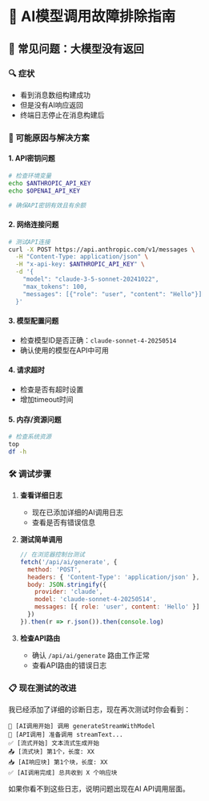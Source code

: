 # 🔧 AI模型调用故障排除指南

## 🚨 常见问题：大模型没有返回

### 🔍 症状
- 看到消息数组构建成功
- 但是没有AI响应返回
- 终端日志停止在消息构建后

### 📝 可能原因与解决方案

#### 1. **API密钥问题**
```bash
# 检查环境变量
echo $ANTHROPIC_API_KEY
echo $OPENAI_API_KEY

# 确保API密钥有效且有余额
```

#### 2. **网络连接问题**
```bash
# 测试API连接
curl -X POST https://api.anthropic.com/v1/messages \
  -H "Content-Type: application/json" \
  -H "x-api-key: $ANTHROPIC_API_KEY" \
  -d '{
    "model": "claude-3-5-sonnet-20241022",
    "max_tokens": 100,
    "messages": [{"role": "user", "content": "Hello"}]
  }'
```

#### 3. **模型配置问题**
- 检查模型ID是否正确：`claude-sonnet-4-20250514`
- 确认使用的模型在API中可用

#### 4. **请求超时**
- 检查是否有超时设置
- 增加timeout时间

#### 5. **内存/资源问题**
```bash
# 检查系统资源
top
df -h
```

### 🛠️ 调试步骤

1. **查看详细日志**
   - 现在已添加详细的AI调用日志
   - 查看是否有错误信息

2. **测试简单调用**
   ```javascript
   // 在浏览器控制台测试
   fetch('/api/ai/generate', {
     method: 'POST',
     headers: { 'Content-Type': 'application/json' },
     body: JSON.stringify({
       provider: 'claude',
       model: 'claude-sonnet-4-20250514',
       messages: [{ role: 'user', content: 'Hello' }]
     })
   }).then(r => r.json()).then(console.log)
   ```

3. **检查API路由**
   - 确认 `/api/ai/generate` 路由工作正常
   - 查看API路由的错误日志

### 📋 现在测试的改进

我已经添加了详细的诊断日志，现在再次测试时你会看到：

```
🚀 [AI调用开始] 调用 generateStreamWithModel
📡 [API调用] 准备调用 streamText...
✅ [流式开始] 文本流式生成开始
📤 [流式块] 第1个，长度: XX
📥 [AI响应块] 第1个块，长度: XX
✅ [AI调用完成] 总共收到 X 个响应块
```

如果你看不到这些日志，说明问题出现在AI API调用层面。
